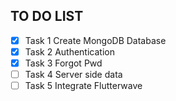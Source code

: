 ## TO DO LIST

- [x] Task 1 Create MongoDB Database
- [x] Task 2 Authentication
- [x] Task 3 Forgot Pwd
- [ ] Task 4 Server side data
- [ ] Task 5 Integrate Flutterwave